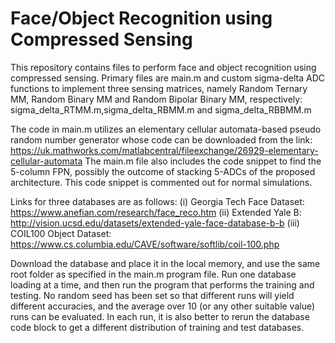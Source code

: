# Face/Object Recognition using Compressed Sensing
This repository contains files to perform face and object recognition using compressed sensing.
Primary files are main.m and custom sigma-delta ADC functions to implement three sensing matrices, namely Random Ternary MM, Random Binary MM and Random Bipolar Binary MM, respectively: sigma_delta_RTMM.m,sigma_delta_RBMM.m and sigma_delta_RBBMM.m

The code in main.m utilizes an elementary cellular automata-based pseudo random number generator whose code can be downloaded from the link: https://uk.mathworks.com/matlabcentral/fileexchange/26929-elementary-cellular-automata
The main.m file also includes the code snippet to find the 5-column FPN, possibly the outcome of stacking 5-ADCs of the proposed architecture.
This code snippet is commented out for normal simulations.

Links for three databases are as follows:
(i) Georgia Tech Face Dataset: https://www.anefian.com/research/face_reco.htm
(ii) Extended Yale B: http://vision.ucsd.edu/datasets/extended-yale-face-database-b-b
(iii) COIL100 Object Dataset: https://www.cs.columbia.edu/CAVE/software/softlib/coil-100.php

Download the database and place it in the local memory, and use the same root folder as specified in the main.m program file.
Run one database loading at a time, and then run the program that performs the training and testing. No random seed has been set so that different runs will yield different accuracies, and the average over 10 (or any other suitable value) runs can be evaluated. In each run, it is also better to rerun the database code block to get a different distribution of training and test databases.

